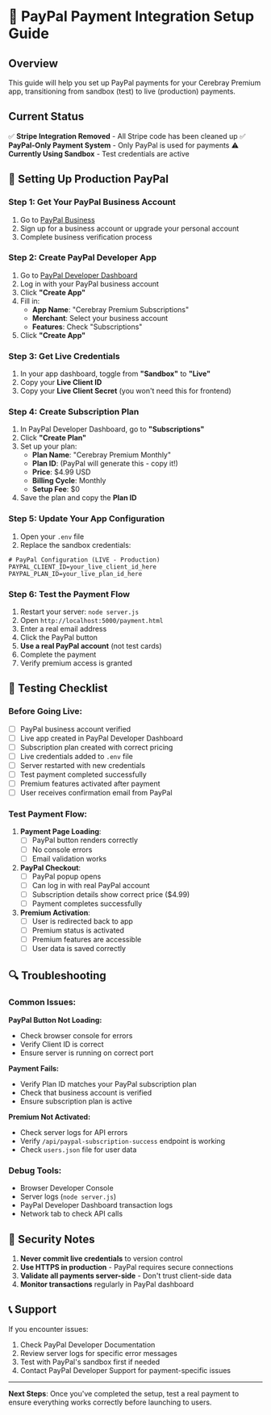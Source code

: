 # 🚀 PayPal Payment Integration Setup Guide

## Overview
This guide will help you set up PayPal payments for your Cerebray Premium app, transitioning from sandbox (test) to live (production) payments.

## Current Status
✅ **Stripe Integration Removed** - All Stripe code has been cleaned up
✅ **PayPal-Only Payment System** - Only PayPal is used for payments
⚠️ **Currently Using Sandbox** - Test credentials are active

## 🔧 Setting Up Production PayPal

### Step 1: Get Your PayPal Business Account
1. Go to [PayPal Business](https://www.paypal.com/us/business)
2. Sign up for a business account or upgrade your personal account
3. Complete business verification process

### Step 2: Create PayPal Developer App
1. Go to [PayPal Developer Dashboard](https://developer.paypal.com/developer/applications/)
2. Log in with your PayPal business account
3. Click **"Create App"**
4. Fill in:
   - **App Name**: "Cerebray Premium Subscriptions"
   - **Merchant**: Select your business account
   - **Features**: Check "Subscriptions"
5. Click **"Create App"**

### Step 3: Get Live Credentials
1. In your app dashboard, toggle from **"Sandbox"** to **"Live"**
2. Copy your **Live Client ID**
3. Copy your **Live Client Secret** (you won't need this for frontend)

### Step 4: Create Subscription Plan
1. In PayPal Developer Dashboard, go to **"Subscriptions"**
2. Click **"Create Plan"**
3. Set up your plan:
   - **Plan Name**: "Cerebray Premium Monthly"
   - **Plan ID**: (PayPal will generate this - copy it!)
   - **Price**: $4.99 USD
   - **Billing Cycle**: Monthly
   - **Setup Fee**: $0
4. Save the plan and copy the **Plan ID**

### Step 5: Update Your App Configuration
1. Open your `.env` file
2. Replace the sandbox credentials:
```env
# PayPal Configuration (LIVE - Production)
PAYPAL_CLIENT_ID=your_live_client_id_here
PAYPAL_PLAN_ID=your_live_plan_id_here
```

### Step 6: Test the Payment Flow
1. Restart your server: `node server.js`
2. Open `http://localhost:5000/payment.html`
3. Enter a real email address
4. Click the PayPal button
5. **Use a real PayPal account** (not test cards)
6. Complete the payment
7. Verify premium access is granted

## 🧪 Testing Checklist

### Before Going Live:
- [ ] PayPal business account verified
- [ ] Live app created in PayPal Developer Dashboard
- [ ] Subscription plan created with correct pricing
- [ ] Live credentials added to `.env` file
- [ ] Server restarted with new credentials
- [ ] Test payment completed successfully
- [ ] Premium features activated after payment
- [ ] User receives confirmation email from PayPal

### Test Payment Flow:
1. **Payment Page Loading**:
   - [ ] PayPal button renders correctly
   - [ ] No console errors
   - [ ] Email validation works

2. **PayPal Checkout**:
   - [ ] PayPal popup opens
   - [ ] Can log in with real PayPal account
   - [ ] Subscription details show correct price ($4.99)
   - [ ] Payment completes successfully

3. **Premium Activation**:
   - [ ] User is redirected back to app
   - [ ] Premium status is activated
   - [ ] Premium features are accessible
   - [ ] User data is saved correctly

## 🔍 Troubleshooting

### Common Issues:

**PayPal Button Not Loading:**
- Check browser console for errors
- Verify Client ID is correct
- Ensure server is running on correct port

**Payment Fails:**
- Verify Plan ID matches your PayPal subscription plan
- Check that business account is verified
- Ensure subscription plan is active

**Premium Not Activated:**
- Check server logs for API errors
- Verify `/api/paypal-subscription-success` endpoint is working
- Check `users.json` file for user data

### Debug Tools:
- Browser Developer Console
- Server logs (`node server.js`)
- PayPal Developer Dashboard transaction logs
- Network tab to check API calls

## 🚨 Security Notes

1. **Never commit live credentials** to version control
2. **Use HTTPS in production** - PayPal requires secure connections
3. **Validate all payments server-side** - Don't trust client-side data
4. **Monitor transactions** regularly in PayPal dashboard

## 📞 Support

If you encounter issues:
1. Check PayPal Developer Documentation
2. Review server logs for specific error messages
3. Test with PayPal's sandbox first if needed
4. Contact PayPal Developer Support for payment-specific issues

---

**Next Steps**: Once you've completed the setup, test a real payment to ensure everything works correctly before launching to users.